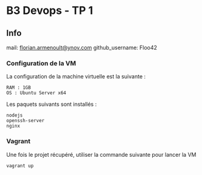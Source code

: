# B3 Devops - TP 1
## Info
mail: florian.armenoult@ynov.com
github_username: Floo42


### Configuration de la VM

La configuration de la machine virtuelle est la suivante :

```
RAM : 1GB
OS : Ubuntu Server x64
```

Les paquets suivants sont installés :

```
nodejs
openssh-server
nginx
```

### Vagrant

Une fois le projet récupéré, utiliser la commande suivante pour lancer la VM

`vagrant up`
